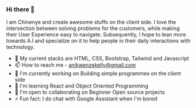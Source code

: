 ### Hi there 👋

<!--
**laskelly/laskelly** is a ✨ _special_ ✨ repository because its `README.md` (this file) appears on your GitHub profile.

Here are some ideas to get you started:

- 🔭 I’m currently working on ...
- 🌱 I’m currently learning ...
- 👯 I’m looking to collaborate on ...
- 🤔 I’m looking for help with ...
- 💬 Ask me about ...
- 📫 How to reach me: ...
- 😄 Pronouns: ...
- ⚡ Fun fact: ...
-->

I am Chinenye and create awesome stuffs on the client side. I love the intersection between solving problems for the customers, while making their User Experience easy to navigate. Subsequently, I hope to lean more towards A.I and specialize on it to help people in their daily interactions with technology.

- 💬 My current stacks are HTML, CSS, Bootstrap, Tailwind and Javascript
- 📫 How to reach me - anikwenzekelly@gmail.com
- 🚀 I'm currently working on Building simple programmes on the client side
- 🧠 I'm learning React and Object Oriented Programming
- 🤝 I'm open to collaborating on Beginner Open source projects
- ⚡ Fun fact: I do chat with Google Assistant when I'm bored
